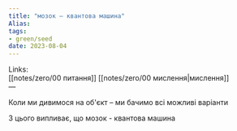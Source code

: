```yaml
---
title: "мозок – квантова машина"
Alias: 
tags:
- green/seed
date: 2023-08-04
---
```

Links:  
[[notes/zero/00 питання]] [[notes/zero/00 мислення|мислення]]  
— 

Коли ми дивимося на об'єкт – ми бачимо всі можливі варіанти

З цього випливає, що мозок - квантова машина
